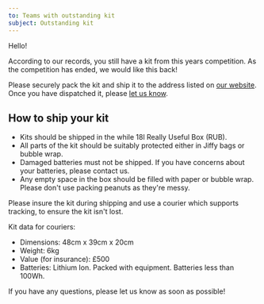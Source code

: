 ```yaml
---
to: Teams with outstanding kit
subject: Outstanding kit
---
```


Hello!

According to our records, you still have a kit from this years competition. As the competition has ended, we would like this back!

Please securely pack the kit and ship it to the address listed on [our website](https://studentrobotics.org/contact/). Once you have dispatched it, please [let us know](mailto:teams@studentrobotics.org).

## How to ship your kit

- Kits should be shipped in the while 18l Really Useful Box (RUB).
- All parts of the kit should be suitably protected either in Jiffy bags or bubble wrap.
- Damaged batteries must not be shipped. If you have concerns about your batteries, please contact us.
- Any empty space in the box should be filled with paper or bubble wrap. Please don't use packing peanuts as they're messy.

Please insure the kit during shipping and use a courier which supports tracking, to ensure the kit isn't lost.

Kit data for couriers:

- Dimensions: 48cm x 39cm x 20cm
- Weight: 6kg
- Value (for insurance): £500
- Batteries: Lithium Ion. Packed with equipment. Batteries less than 100Wh.

If you have any questions, please let us know as soon as possible!
